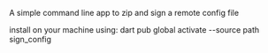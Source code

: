 A simple command line app to zip and sign a remote config file

install on your machine using:
dart pub global activate --source path sign_config 
